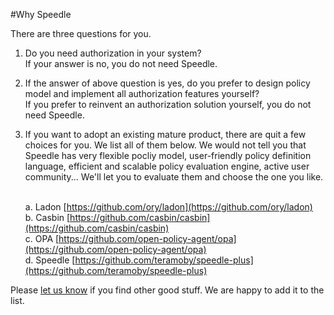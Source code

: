 #Why Speedle

There are three questions for you.

1. Do you need authorization in your system?   
    If your answer is no, you do not need Speedle.    <p/>

2. If the answer of above question is yes, do you prefer to design policy model and implement all authorization features yourself?   
    If you prefer to reinvent an authorization solution yourself, you do not need Speedle.      <p/>

3. If you want to adopt an existing mature product, there are quit a few choices for you. We list all of them below. We would not tell you that Speedle has very flexible pocliy model, user-friendly policy definition language, efficient and scalable policy evaluation engine, active user community... We'll let you to evaluate them and choose the one you like.   <p/>   
    a. Ladon [https://github.com/ory/ladon](https://github.com/ory/ladon)   
    b. Casbin [https://github.com/casbin/casbin](https://github.com/casbin/casbin)   
    c. OPA [https://github.com/open-policy-agent/opa](https://github.com/open-policy-agent/opa)      
    d. Speedle [https://github.com/teramoby/speedle-plus](https://github.com/teramoby/speedle-plus)   

Please [let us know](../index.html#user-community) if you find other good stuff. We are happy to add it to the list.


